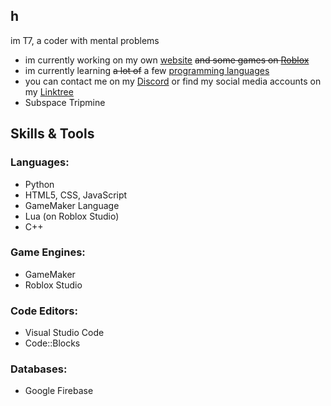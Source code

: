 ## h
im T7, a coder with mental problems
- im currently working on my own [website](https://real-t7.github.io/) ~~and some games on [Roblox](https://www.roblox.com/users/3832529906/profile)~~
- im currently learning ~~a lot of~~ a few [programming languages](#skills--tools)
- you can contact me on my [Discord](https://discordapp.com/users/878845118369636433/) or find my social media accounts on my [Linktree](https://linktr.ee/TheReal_T7/)
- Subspace Tripmine
## Skills & Tools
### Languages:
- Python
- HTML5, CSS, JavaScript
- GameMaker Language
- Lua (on Roblox Studio)
- C++
### Game Engines:
- GameMaker
- Roblox Studio
### Code Editors:
- Visual Studio Code
- Code::Blocks
### Databases:
- Google Firebase
